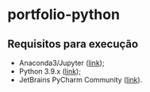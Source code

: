 # portfolio-python

## Requisitos para execução

- Anaconda3/Jupyter ([link](https://www.anaconda.com/));
- Python 3.9.x ([link](https://www.python.org/downloads/release/python-3915/));
- JetBrains PyCharm Community ([link](https://www.jetbrains.com/pt-br/pycharm/download/#section=windows)).
